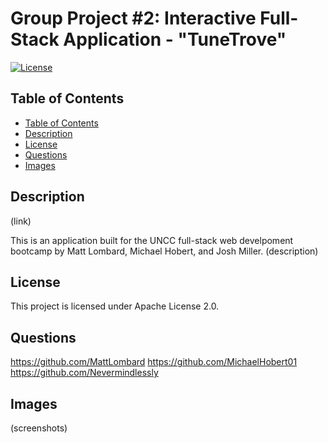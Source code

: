 # Group Project #2: Interactive Full-Stack Application - "TuneTrove"

  [![License](https://img.shields.io/badge/License-Apache_2.0-blue.svg)](https://opensource.org/licenses/Apache-2.0)

  ## Table of Contents
  
  - [Table of Contents](#table-of-contents)
  - [Description](#description)
  - [License](#license)
  - [Questions](#questions)
  - [Images](#images)

  ## Description

  (link)
  
  This is an application built for the UNCC full-stack web develpoment bootcamp by Matt Lombard, Michael Hobert, and Josh Miller. (description)

  ## License

  This project is licensed under Apache License 2.0.

  ## Questions

  https://github.com/MattLombard
  https://github.com/MichaelHobert01
  https://github.com/Nevermindlessly

  ## Images

  (screenshots)